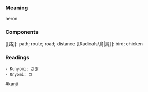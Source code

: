 ### Meaning

heron

### Components

[[路]]: path; route; road; distance [[Radicals/鳥|鳥]]: bird; chicken

### Readings

```
- Kunyomi: さぎ
- Onyomi: ロ
```

#kanji